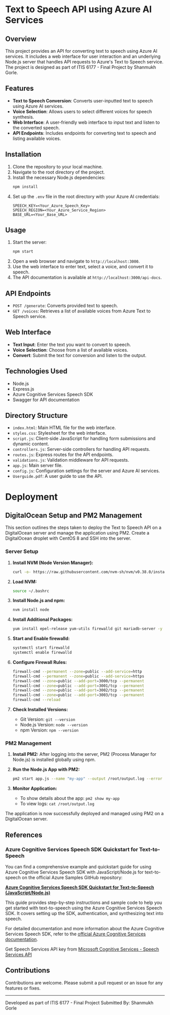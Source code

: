 
# Text to Speech API using Azure AI Services

## Overview
This project provides an API for converting text to speech using Azure AI services. It includes a web interface for user interaction and an underlying Node.js server that handles API requests to Azure's Text to Speech service. The project is designed as part of ITIS 6177 - Final Project by Shanmukh Gorle.

## Features
- **Text to Speech Conversion**: Converts user-inputted text to speech using Azure AI services.
- **Voice Selection**: Allows users to select different voices for speech synthesis.
- **Web Interface**: A user-friendly web interface to input text and listen to the converted speech.
- **API Endpoints**: Includes endpoints for converting text to speech and listing available voices.

## Installation

1. Clone the repository to your local machine.
2. Navigate to the root directory of the project.
3. Install the necessary Node.js dependencies:
   ```bash
   npm install
   ```
4. Set up the `.env` file in the root directory with your Azure AI credentials:
   ```
   SPEECH_KEY=<Your_Azure_Speech_Key>
   SPEECH_REGION=<Your_Azure_Service_Region>
   BASE_URL=<Your_Base_URL>
   ```

## Usage

1. Start the server:
   ```bash
   npm start
   ```
2. Open a web browser and navigate to `http://localhost:3000`.
3. Use the web interface to enter text, select a voice, and convert it to speech.
4. The API documentation is available at `http://localhost:3000/api-docs`.

## API Endpoints

- `POST /generate`: Converts provided text to speech.
- `GET /voices`: Retrieves a list of available voices from Azure Text to Speech service.

## Web Interface

- **Text Input**: Enter the text you want to convert to speech.
- **Voice Selection**: Choose from a list of available voices.
- **Convert**: Submit the text for conversion and listen to the output.

## Technologies Used

- Node.js
- Express.js
- Azure Cognitive Services Speech SDK
- Swagger for API documentation

## Directory Structure

- `index.html`: Main HTML file for the web interface.
- `styles.css`: Stylesheet for the web interface.
- `script.js`: Client-side JavaScript for handling form submissions and dynamic content.
- `controllers.js`: Server-side controllers for handling API requests.
- `routes.js`: Express routes for the API endpoints.
- `validations.js`: Validation middleware for API requests.
- `app.js`: Main server file.
- `config.js`: Configuration settings for the server and Azure AI services.
- `Userguide.pdf`: A user guide to use the API.

# Deployment

## DigitalOcean Setup and PM2 Management

This section outlines the steps taken to deploy the Text to Speech API on a DigitalOcean server and manage the application using PM2.
Create a DigitalOcean droplet with CentOS 8 and SSH into the server.

### Server Setup

1. **Install NVM (Node Version Manager):**
   ```sh
   curl -o- https://raw.githubusercontent.com/nvm-sh/nvm/v0.38.0/install.sh | bash
   ```

2. **Load NVM:**
   ```sh
   source ~/.bashrc
   ```

3. **Install Node.js and npm:**
   ```sh
   nvm install node
   ```

4. **Install Additional Packages:**
   ```sh
   yum install epel-release yum-utils firewalld git mariadb-server -y
   ```

5. **Start and Enable firewalld:**
   ```sh
   systemctl start firewalld
   systemctl enable firewalld
   ```

6. **Configure Firewall Rules:**
   ```sh
   firewall-cmd --permanent --zone=public --add-service=http
   firewall-cmd --permanent --zone=public --add-service=https
   firewall-cmd --zone=public --add-port=3000/tcp --permanent
   firewall-cmd --zone=public --add-port=3001/tcp --permanent
   firewall-cmd --zone=public --add-port=3002/tcp --permanent
   firewall-cmd --zone=public --add-port=3003/tcp --permanent
   firewall-cmd --reload
   ```

7. **Check Installed Versions:**
   - Git Version: `git --version`
   - Node.js Version: `node --version`
   - npm Version: `npm --version`

### PM2 Management

1. **Install PM2:**
   After logging into the server, PM2 (Process Manager for Node.js) is installed globally using npm.

2. **Run the Node.js App with PM2:**
   ```sh
   pm2 start app.js --name "my-app" --output /root/output.log --error /root/error.log
   ```

3. **Monitor Application:**
   - To show details about the app: `pm2 show my-app`
   - To view logs: `cat /root/output.log`

The application is now successfully deployed and managed using PM2 on a DigitalOcean server.

## References

### Azure Cognitive Services Speech SDK Quickstart for Text-to-Speech

You can find a comprehensive example and quickstart guide for using Azure Cognitive Services Speech SDK with JavaScript/Node.js for text-to-speech on the official Azure Samples GitHub repository:

[**Azure Cognitive Services Speech SDK Quickstart for Text-to-Speech (JavaScript/Node.js)**](https://github.com/Azure-Samples/cognitive-services-speech-sdk/tree/master/quickstart/javascript/node/text-to-speech)

This guide provides step-by-step instructions and sample code to help you get started with text-to-speech using the Azure Cognitive Services Speech SDK. It covers setting up the SDK, authentication, and synthesizing text into speech. 

For detailed documentation and more information about the Azure Cognitive Services Speech SDK, refer to the [official Azure Cognitive Services documentation](https://docs.microsoft.com/azure/cognitive-services/speech-service/).

Get Speech Services API key from [Microsoft Cognitive Services - Speech Services API](https://azure.microsoft.com/en-us/try/cognitive-services/?api=speech-services)

## Contributions

Contributions are welcome. Please submit a pull request or an issue for any features or fixes.

---

Developed as part of ITIS 6177 - Final Project
Submitted By: Shanmukh Gorle
